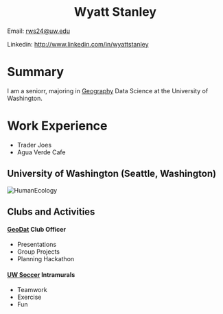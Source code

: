 <center>
    <h1>
        Wyatt Stanley
    </h1>
</center>


Email: rws24@uw.edu

Linkedin: http://www.linkedin.com/in/wyattstanley

# Summary

I am a seniorr, majoring in <a href="https://geography.washington.edu">Geography</a> Data Science at the University of Washington.

# Work Experience
- Trader Joes
- Agua Verde Cafe

## University of Washington (Seattle, Washington)

![HumanEcology](https://artsci.washington.edu/sites/default/files/2022-02/About-main1.1.jpg)

<h2>
    Clubs and Activities
</h2>

<h4>
    <a href="https://sites.google.com/uw.edu/geodat/        welcome">GeoDat</a> Club Officer 
</h4>

- Presentations 
- Group Projects
- Planning Hackathon

<h4>
    <a href="https://www.washington.edu/ima/intramurals/">UW Soccer</a> Intramurals
</h4>

- Teamwork
- Exercise
- Fun
